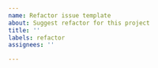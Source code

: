 ```yaml
---
name: Refactor issue template
about: Suggest refactor for this project
title: ''
labels: refactor
assignees: ''

---
```




